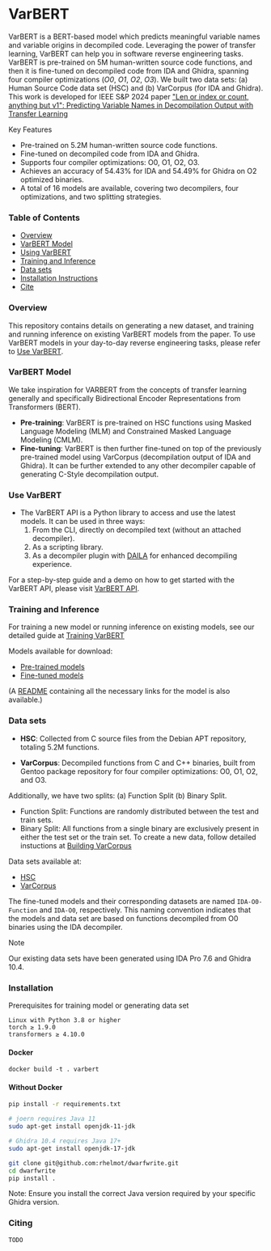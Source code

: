 # VarBERT
VarBERT is a BERT-based model which predicts meaningful variable names and variable origins in decompiled code. Leveraging the power of transfer learning, VarBERT can help you in software reverse engineering tasks. VarBERT is pre-trained on 5M human-written source code functions, and then it is fine-tuned on decompiled code from IDA and Ghidra, spanning four compiler optimizations (*O0*, *O1*, *O2*, *O3*). 
We built two data sets: (a) Human Source Code data set (HSC) and (b) VarCorpus (for IDA and Ghidra).
This work is developed for IEEE S&P 2024 paper ["Len or index or count, anything but v1": Predicting Variable Names in Decompilation Output with Transfer Learning](https://www.atipriya.com/files/papers/varbert_oakland24.pdf) 

Key Features

- Pre-trained on 5.2M human-written source code functions.
- Fine-tuned on decompiled code from IDA and Ghidra.
- Supports four compiler optimizations: O0, O1, O2, O3. 
- Achieves an accuracy of 54.43% for IDA and 54.49% for Ghidra on O2 optimized binaries.
- A total of 16 models are available, covering two decompilers, four optimizations, and two splitting strategies.

### Table of Contents
- [Overview](#overview)
- [VarBERT Model](#varbert-model)
- [Using VarBERT](#use-varbert)
- [Training and Inference](#training-and-inference)
- [Data sets](#data-sets)
- [Installation Instructions](#installation)
- [Cite](#citing)

### Overview
This repository contains details on generating a new dataset, and training and running inference on existing VarBERT models from the paper. To use VarBERT models in your day-to-day reverse engineering tasks, please refer to [Use VarBERT](#use-varbert). 


### VarBERT Model
We take inspiration for VARBERT from the concepts of transfer learning generally and specifically Bidirectional Encoder Representations from Transformers (BERT).

- **Pre-training**: VarBERT is pre-trained on HSC functions using Masked Language Modeling (MLM) and Constrained Masked Language Modeling (CMLM).
- **Fine-tuning**: VarBERT is then further fine-tuned on top of the previously pre-trained model using VarCorpus (decompilation output of IDA and Ghidra). It can be further extended to any other decompiler capable of generating C-Style decompilation output.

### Use VarBERT
- The VarBERT API is a Python library to access and use the latest models. It can be used in three ways:
    1. From the CLI, directly on decompiled text (without an attached decompiler).
    2. As a scripting library.
    3. As a decompiler plugin with [DAILA](https://github.com/mahaloz/DAILA) for enhanced decompiling experience.

For a step-by-step guide and a demo on how to get started with the VarBERT API, please visit [VarBERT API](https://github.com/binsync/varbert_api/tree/main). 

### Training and Inference
For training a new model or running inference on existing models, see our detailed guide at [Training VarBERT](./varbert/README.md)

Models available for download:
- [Pre-trained models](https://www.dropbox.com/scl/fo/anibfmk6j8xkzi4nqk55f/h?rlkey=fw6ops1q3pqvsbdy5tl00brpw&dl=0)
- [Fine-tuned models](https://www.dropbox.com/scl/fo/socl7rd5lsv926whylqpn/h?rlkey=i0x74bdipj41hys5rorflxawo&dl=0)

(A [README](https://www.dropbox.com/scl/fi/13s9z5z08u245jqdgfsdc/readme.md?rlkey=yjo33al04j1d5jrwc5pz2hhpz&dl=0) containing all the necessary links for the model is also available.)

### Data sets
- **HSC**: Collected from C source files from the Debian APT repository, totaling 5.2M functions.

- **VarCorpus**: Decompiled functions from C and C++ binaries, built from Gentoo package repository for four compiler optimizations: O0, O1, O2, and O3.

Additionally, we have two splits: (a) Function Split (b) Binary Split.
- Function Split: Functions are randomly distributed between the test and train sets.
- Binary Split: All functions from a single binary are exclusively present in either the test set or the train set.
To create a new data, follow detailed instuctions at [Building VarCorpus](./varcorpus/README.md)

Data sets available at:
- [HSC](https://www.dropbox.com/scl/fo/4cu2fmuh10c4wp7xt53tu/h?rlkey=mlsnkyed35m4rl512ipuocwtt&dl=0)
- [VarCorpus](https://www.dropbox.com/scl/fo/3thmg8xoq2ugtjwjcgjsm/h?rlkey=azgjeq513g4semc1qdi5xyroj&dl=0)


The fine-tuned models and their corresponding datasets are named `IDA-O0-Function` and `IDA-O0`, respectively. This naming convention indicates that the models and data set are based on functions decompiled from O0 binaries using the IDA decompiler.

> [!NOTE]
> Our existing data sets have been generated using IDA Pro 7.6 and Ghidra 10.4.

### Installation
Prerequisites for training model or generating data set

    Linux with Python 3.8 or higher
    torch ≥ 1.9.0
    transformers ≥ 4.10.0

#### Docker

```
docker build -t . varbert
```

#### Without Docker
```bash
pip install -r requirements.txt

# joern requires Java 11
sudo apt-get install openjdk-11-jdk

# Ghidra 10.4 requires Java 17+
sudo apt-get install openjdk-17-jdk

git clone git@github.com:rhelmot/dwarfwrite.git
cd dwarfwrite
pip install .
```
Note: Ensure you install the correct Java version required by your specific Ghidra version.



### Citing
```
TODO
```
